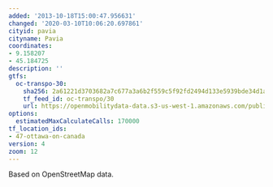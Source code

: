 ```yaml
---
added: '2013-10-18T15:00:47.956631'
changed: '2020-03-10T10:06:20.697861'
cityid: pavia
cityname: Pavia
coordinates:
- 9.158207
- 45.184725
description: ''
gtfs:
  oc-transpo-30:
    sha256: 2a61221d3703682a7c677a3a6b2f559c5f92fd2494d133e5939bde34d1a3268b
    tf_feed_id: oc-transpo/30
    url: https://openmobilitydata-data.s3-us-west-1.amazonaws.com/public/feeds/oc-transpo/30/20200228/gtfs.zip
options:
  estimatedMaxCalculateCalls: 170000
tf_location_ids:
- 47-ottawa-on-canada
version: 4
zoom: 12
---
```


Based on OpenStreetMap data.
